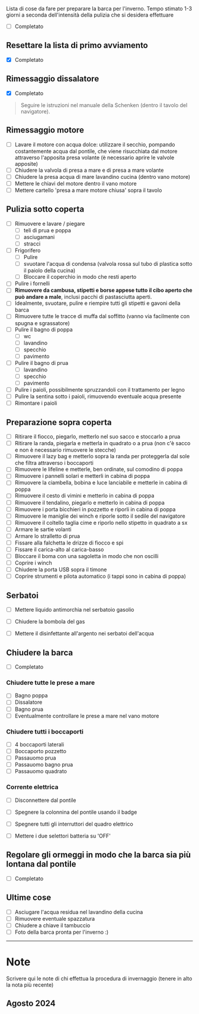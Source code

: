 Lista di cose da fare per preparare la barca per l'inverno. Tempo stimato 1-3 giorni a seconda dell'intensità della pulizia che si desidera effettuare

- [ ] Completato

## Resettare la lista di primo avviamento

- [x] Completato

## Rimessaggio dissalatore

- [x] Completato

> Seguire le istruzioni nel manuale della Schenken (dentro il tavolo del navigatore). 
 
## Rimessaggio motore

- [ ] Lavare il motore con acqua dolce: utilizzare il secchio, pompando costantemente acqua dal pontile, che viene risucchiata dal motore attraverso l'apposita presa volante (è necessario aprire le valvole apposite)
- [ ] Chiudere la valvola di presa a mare e di presa a mare volante
- [ ] Chiudere la presa acqua di mare lavandino cucina (dentro vano motore)
- [ ] Mettere le chiavi del motore dentro il vano motore
- [ ] Mettere cartello 'presa a mare motore chiusa' sopra il tavolo

## Pulizia sotto coperta

- [ ] Rimuovere e lavare / piegare
	- [ ] teli di prua e poppa
	- [ ] asciugamani
	- [ ] stracci
- [ ] Frigorifero
	- [ ] Pulire
	- [ ] svuotare l'acqua di condensa (valvola rossa sul tubo di plastica sotto il paiolo della cucina)
	- [ ] Bloccare il coperchio in modo che resti aperto
- [ ] Pulire i fornelli
- [ ] **Rimuovere da cambusa, stipetti e borse appese tutto il cibo aperto che può andare a male**, inclusi pacchi di pastasciutta aperti.
- [ ] Idealmente, svuotare, pulire e riempire tutti gli stipetti e gavoni della barca
- [ ] Rimuovere tutte le tracce di muffa dal soffitto (vanno via facilmente con spugna e sgrassatore)
- [ ] Pulire il bagno di poppa
	- [ ] wc
	- [ ] lavandino
	- [ ] specchio
	- [ ] pavimento
- [ ] Pulire il bagno di prua
	- [ ] lavandino
	- [ ] specchio
	- [ ] pavimento
- [ ] Pulire i paioli, possibilmente spruzzandoli con il trattamento per legno
- [ ] Pulire la sentina sotto i paioli, rimuovendo eventuale acqua presente
- [ ] Rimontare i paioli

## Preparazione sopra coperta

- [ ] Ritirare il fiocco, piegarlo, metterlo nel suo sacco e stoccarlo a prua
- [ ] Ritirare la randa, piegarla e metterla in quadrato o a prua (non c'è sacco e non è necessario rimuovere le stecche)
- [ ] Rimuovere il lazy bag e metterlo sopra la randa per proteggerla dal sole che filtra attraverso i boccaporti
- [ ] Rimuovere le lifeline e metterle, ben ordinate, sul comodino di poppa
- [ ] Rimuovere i pannelli solari e metterli in cabina di poppa
- [ ] Rimuovere la ciambella, bobina e luce lanciabile e metterle in cabina di poppa
- [ ] Rimuovere il cesto di vimini e metterlo in cabina di poppa
- [ ] Rimuovere il tendalino, piegarlo e metterlo in cabina di poppa
- [ ] Rimuovere i porta bicchieri in pozzetto e riporli in cabina di poppa
- [ ] Rimuovere le maniglie dei winch e riporle sotto il sedile del navigatore
- [ ] Rimuovere il coltello taglia cime e riporlo nello stipetto in quadrato a sx
- [ ] Armare le sartie volanti
- [ ] Armare lo stralletto di prua
- [ ] Fissare alla falchetta le drizze di fiocco e spi
- [ ] Fissare il carica-alto al carica-basso
- [ ] Bloccare il boma con una sagoletta in modo che non oscilli
- [ ] Coprire i winch
- [ ] Chiudere la porta USB sopra il timone
- [ ] Coprire strumenti e pilota automatico (i tappi sono in cabina di poppa)

## Serbatoi

- [ ] Mettere liquido antimorchia nel serbatoio gasolio
- [ ] Chiudere la bombola del gas
- [ ] Mettere il disinfettante all'argento nei serbatoi dell'acqua


## Chiudere la barca

- [ ] Completato

### Chiudere tutte le prese a mare

- [ ] Bagno poppa
- [ ] Dissalatore
- [ ] Bagno prua
- [ ] Eventualmente controllare le prese a mare nel vano motore

### Chiudere tutti i boccaporti

- [ ] 4 boccaporti laterali
- [ ] Boccaporto pozzetto
- [ ] Passauomo prua
- [ ] Passauomo bagno prua
- [ ] Passauomo quadrato

### Corrente elettrica

- [ ] Disconnettere dal pontile
- [ ] Spegnere la colonnina del pontile usando il badge
- [ ] Spegnere tutti gli interruttori del quadro elettrico
- [ ] Mettere i due selettori batteria su 'OFF'


## Regolare gli ormeggi in modo che la barca sia più lontana dal pontile

- [ ] Completato

## Ultime cose

- [ ] Asciugare l'acqua residua nel lavandino della cucina
- [ ] Rimuovere eventuale spazzatura
- [ ] Chiudere a chiave il tambuccio
- [ ] Foto della barca pronta per l'inverno :)

---

# Note

Scrivere qui le note di chi effettua la procedura di invernaggio (tenere in alto la nota più recente)

## Agosto 2024